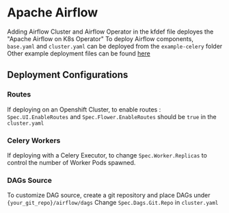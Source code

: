 # Apache Airflow
Adding Airflow Cluster and Airflow Operator in the kfdef file deployes the "Apache Airflow on K8s Operator"
To deploy Airflow components, `base.yaml` and `cluster.yaml` can be deployed from the `example-celery` folder
Other example deployment files can be found [here](https://github.com/opendatahub-io/airflow-on-k8s-operator/tree/master/hack/sample)


## Deployment Configurations

### Routes
If deploying on an Openshift Cluster, to enable routes :
`Spec.UI.EnableRoutes` and `Spec.Flower.EnableRoutes` should be `true` in the `cluster.yaml`

### Celery Workers
If deploying with a Celery Executor, to change `Spec.Worker.Replicas` to control the number of Worker Pods spawned.

### DAGs Source
To customize DAG source, create a git repository and place DAGs under `{your_git_repo}/airflow/dags`
Change `Spec.Dags.Git.Repo` in `cluster.yaml` 

